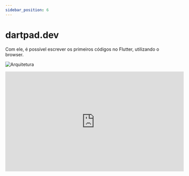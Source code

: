 ```yaml
---
sidebar_position: 6
---
```


# dartpad.dev

Com ele, é possível escrever os primeiros códigos no Flutter, utilizando o browser.

![Arquitetura](/img/dartpad.dev.png)

<div class="video-container">
<iframe width="560" height="315" src="https://www.youtube.com/embed/rgI3CgvTpu8" title="YouTube video player" frameborder="0" allow="accelerometer; autoplay; clipboard-write; encrypted-media; gyroscope; picture-in-picture" allowfullscreen></iframe>
</div>